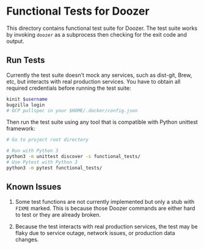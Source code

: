  # Functional Tests for Doozer

This directory contains functional test suite for Doozer.
The test suite works by invoking `doozer` as a subprocess then checking for the exit code and output.

## Run Tests

Currently the test suite doesn't mock any services, such as dist-git, Brew, etc, but interacts with real production services. You have to obtain all required credentials before running the test suite:

``` sh
kinit $username
bugzilla login
# OCP pullspec in your $HOME/.docker/config.json
```

Then run the test suite using any tool that is compatible with Python unittest framework:

``` sh
# Go to project root directory

# Run with Python 3
python3 -m unittest discover -s functional_tests/
# Use Pytest with Python 3
python3 -m pytest functional_tests/
```

## Known Issues
1. Some test functions are not currently implemented but only a stub with `FIXME` marked. This is because those Doozer commands are either hard to test or they are already broken.

2. Because the test interacts with real production services, the test may be flaky due to service outage, network issues, or production data changes.
